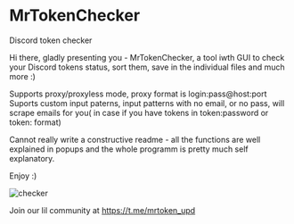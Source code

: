 # MrTokenChecker
Discord token checker



Hi there, gladly presenting you - MrTokenChecker, a tool iwth GUI to check your Discord tokens status, sort them, save in the individual files and much more :)

Supports proxy/proxyless mode, proxy format is login:pass@host:port
Suports custom input paterns, input patterns with no email, or no pass, will scrape emails for you( in case if you have tokens in token:password or token: format)

Cannot really write a constructive readme - all the functions are well explained in popups and the whole programm is pretty much self explanatory.

Enjoy :)

![checker](https://user-images.githubusercontent.com/117668613/200383801-08dfbfa0-682c-4f61-b85f-4279095e88ab.png)

Join our lil community at https://t.me/mrtoken_upd
